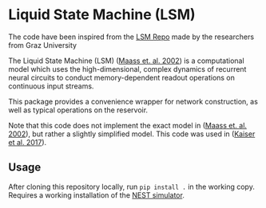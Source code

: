 # Liquid State Machine (LSM)

The code have been inspired from the [LSM Repo][3] made by the researchers from Graz University

[3]: https://github.com/IGITUGraz/LSM

The Liquid State Machine (LSM) ([Maass et. al. 2002][1]) is a computational model
which uses the high-dimensional, complex dynamics of recurrent neural circuits to
conduct memory-dependent readout operations on continuous input streams.

[1]: http://dx.doi.org/10.1162/089976602760407955

This package provides a convenience wrapper for network construction, as well as typical
operations on the reservoir.

Note that this code does not implement the exact model in ([Maass et. al. 2002][1]), but rather a slightly simplified model. This code was used in ([Kaiser et al. 2017][2]).



[2]: https://iopscience.iop.org/article/10.1088/1748-3190/aa7663/meta

## Usage

After cloning this repository locally, run `pip install .` in the working copy. Requires a working installation of the [NEST simulator](http://www.nest-initiative.org).




